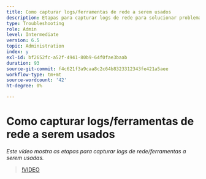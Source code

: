 ```yaml
---
title: Como capturar logs/ferramentas de rede a serem usados
description: Etapas para capturar logs de rede para solucionar problemas relacionados à rede
type: Troubleshooting
role: Admin
level: Intermediate
version: 6.5
topic: Administration
index: y
exl-id: bf2652fc-a52f-4941-80b9-64f0fae3baab
duration: 93
source-git-commit: f4c621f3a9caa8c2c64b8323312343fe421a5aee
workflow-type: tm+mt
source-wordcount: '42'
ht-degree: 0%

---
```


# Como capturar logs/ferramentas de rede a serem usados

*Este vídeo mostra as etapas para capturar logs de rede/ferramentas a serem usadas.*

>[!VIDEO](https://video.tv.adobe.com/v/335491?quality=12&learn=on)
